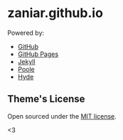 # zaniar.github.io

Powered by:
* [GitHub](http://github.com)
* [GitHub Pages](http://github.com/pages)
* [Jekyll](http://jekyllrb.com) 
* [Poole](http://getpoole.com)
* [Hyde](http://hyde.getpoole.com)


## Theme's License

Open sourced under the [MIT license](LICENSE.md).

<3
